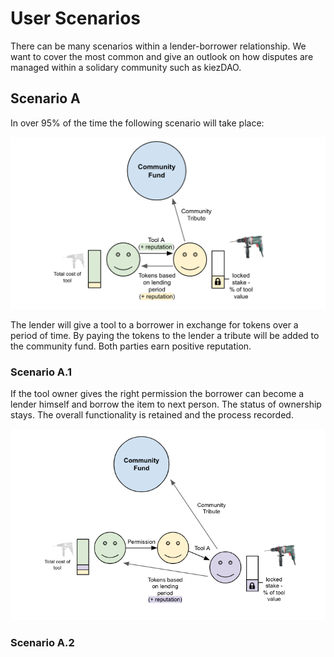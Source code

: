 # User Scenarios  

There can be many scenarios within a lender-borrower relationship. We want to cover the most common and give an outlook on how disputes are managed within a solidary community such as kiezDAO.

## Scenario A
In over 95% of the time the following scenario will take place:

![](2020-03-04-17-52-08.png)

The lender will give a tool to a borrower in exchange for tokens over a period of time. By paying the tokens to the lender a tribute will be added to the community fund. Both parties earn positive reputation.

### Scenario A.1

If the tool owner gives the right permission the borrower can become a lender himself and borrow the item to next person. The status of ownership stays. The overall functionality is retained and the process recorded.

![](2020-03-04-18-09-46.png)

### Scenario A.2